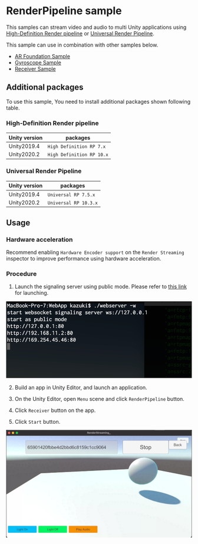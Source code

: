 # RenderPipeline sample

This samples can stream video and audio to multi Unity applications using [High-Definition Render pipeline](https://docs.unity3d.com/Packages/com.unity.render-pipelines.universal@latest) or [Universal Render Pipeline](https://docs.unity3d.com/Packages/com.unity.render-pipelines.universal@latest).

This sample can use in combination with other samples below.

- [AR Foundation Sample](sample-arfoundation.md)
- [Gyroscope Sample](sample-gyroscope.md)
- [Receiver Sample](sample-receiver.md)

## Additional packages

To use this sample, You need to install additional packages shown following table.

### High-Definition Render pipeline

| Unity version | packages |
| ------------- | -------- |
| Unity2019.4   | `High Definition RP 7.x` |
| Unity2020.2   | `High Definition RP 10.x` |

### Universal Render Pipeline

| Unity version | packages |
| ------------- | -------- |
| Unity2019.4   | `Universal RP 7.5.x` |
| Unity2020.2   | `Universal RP 10.3.x` |

## Usage

### Hardware acceleration 

Recommend enabling `Hardware Encoder support` on the `Render Streaming` inspector to improve performance using hardware acceleration.

### Procedure

1) Launch the signaling server using public mode. Please refer to [this link](webapp.md) for launching.

![Launch web server](images/launch_webserver_public_mode.png)

2) Build an app in Unity Editor, and launch an application.

3) On the Unity Editor, open `Menu` scene and click `RenderPipeline` button.

4) Click `Receiver` button on the app.

6) Click `Start` button.

![Play receiver scene](images/play_sample_receiver.png)